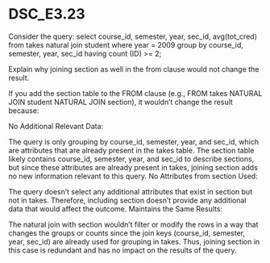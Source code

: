 # DSC_E3.23


Consider the query:
select course_id, semester, year, sec_id, avg(tot_cred)
from takes natural join student
where year = 2009
group by course_id, semester, year, sec_id
having count (ID) >= 2;

Explain why joining section as well in the from clause would not change the result.


If you add the section table to the FROM clause (e.g., FROM takes NATURAL JOIN student NATURAL JOIN section), it wouldn’t change the result because:

No Additional Relevant Data:

The query is only grouping by course_id, semester, year, and sec_id, which are attributes that are already present in the takes table.
The section table likely contains course_id, semester, year, and sec_id to describe sections, but since these attributes are already present in takes, joining section adds no new information relevant to this query.
No Attributes from section Used:

The query doesn’t select any additional attributes that exist in section but not in takes. Therefore, including section doesn’t provide any additional data that would affect the outcome.
Maintains the Same Results:

The natural join with section wouldn’t filter or modify the rows in a way that changes the groups or counts since the join keys (course_id, semester, year, sec_id) are already used for grouping in takes.
Thus, joining section in this case is redundant and has no impact on the results of the query.